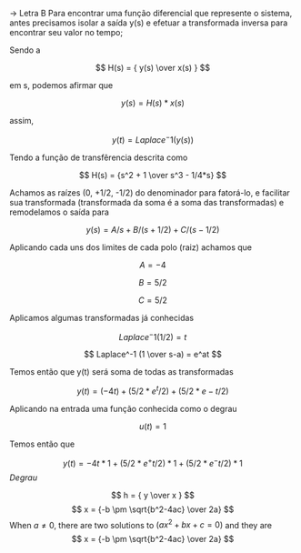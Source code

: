 -> Letra B
Para encontrar uma função diferencial que represente o sistema, antes precisamos isolar a saída y(s) e efetuar a transformada inversa para encontrar seu valor no tempo;

Sendo a

$$ H(s) = {  y(s) \over x(s) } $$ 

em s, podemos afirmar que 

$$ y(s) = { H(s) * x(s) } $$

assim, 

$$ y(t) = Laplace^-1 ( y(s) ) $$ 

 Tendo a função de transfêrencia descrita como 
 
 $$ H(s) = {s^2 + 1 \over s^3 - 1/4*s} $$ 

 Achamos as raízes (0, +1/2, -1/2) do denominador para fatorá-lo, e facilitar sua transformada (transformada da soma é a soma das transformadas) e remodelamos o saída para 
 
 $$ y(s) = { A/s + B/(s+1/2) + C/(s-1/2) } $$

 Aplicando cada uns dos limites de cada polo (raiz) achamos que
 
 $$ A = -4 $$
 
 $$ B =  5/2 $$
 
 $$ C = 5/2 $$

 Aplicamos algumas transformadas já conhecidas 
 
 $$ Laplace^-1( 1/2 ) = t $$
 
 $$ Laplace^-1 (1 \over s-a) = e^at $$

Temos então que y(t) será soma de todas as transformadas

$$ y(t) = { (-4t) + (5/2 * e^t/2) + (5/2 * e-t/2) } $$ 

 Aplicando na entrada uma função conhecida como o degrau 
 
 $$ u(t) = 1 $$

 Temos então que
 
 $$ y(t) = -4t *1 + (5/2 * e^+t/2)*1 + (5/2 * e^-t/2)*1 $$ *Degrau*

$$ h = {  y \over x } $$
$$ x = {-b \pm \sqrt{b^2-4ac} \over 2a} $$
When $a \ne 0$, there are two solutions to $(ax^2 + bx + c = 0)$ and they are 
$$ x = {-b \pm \sqrt{b^2-4ac} \over 2a} $$
